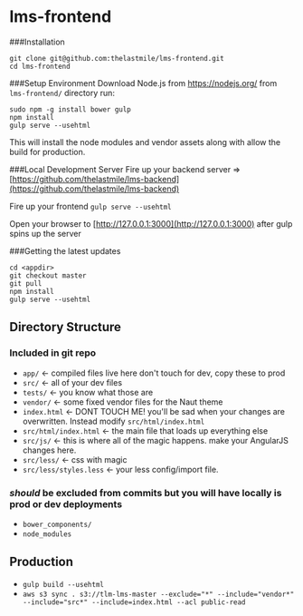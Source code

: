 # lms-frontend


###Installation
```
git clone git@github.com:thelastmile/lms-frontend.git
cd lms-frontend
```

###Setup Environment
Download Node.js from https://nodejs.org/
from ```lms-frontend/``` directory run:
```
sudo npm -g install bower gulp
npm install
gulp serve --usehtml
```
This will install the node modules and vendor assets along with allow the build for production.

###Local Development Server
Fire up your backend server => [https://github.com/thelastmile/lms-backend](https://github.com/thelastmile/lms-backend)

Fire up your frontend
```gulp serve --usehtml```

Open your browser to [http://127.0.0.1:3000](http://127.0.0.1:3000) after gulp spins up the server

###Getting the latest updates
```
cd <appdir>
git checkout master
git pull
npm install
gulp serve --usehtml
```

## Directory Structure

### Included in git repo
* `app/` <- compiled files live here don't touch for dev, copy these to prod
* `src/` <- all of your dev files
* `tests/` <- you know what those are
* `vendor/` <- some fixed vendor files for the Naut theme
* `index.html` <- DONT TOUCH ME!  you'll be sad when your changes are overwritten.  Instead modify `src/html/index.html`
* `src/html/index.html` <- the main file that loads up everything else
* `src/js/` <- this is where all of the magic happens.  make your AngularJS changes here.
* `src/less/` <- css with magic
* `src/less/styles.less` <- your less config/import file.

### *should* be excluded from commits but you will have locally is prod or dev deployments
* `bower_components/`
* `node_modules`

## Production
* `gulp build --usehtml`
* `aws s3 sync . s3://tlm-lms-master --exclude="*" --include="vendor*" --include="src*" --include=index.html --acl public-read`
